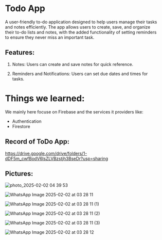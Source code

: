 # Todo App

A user-friendly to-do application designed to help users manage their tasks and notes efficiently. The app allows users to create, save, and organize their to-do lists and notes, with the added functionality of setting reminders to ensure they never miss an important task.

## Features:
1. Notes:
Users can create and save notes for quick reference.

2. Reminders and Notifications:
Users can set due dates and times for tasks.

# Things we learned:
We mainly here focuse on Firebase and the services it providers like:
- Authentication
- Firestore

## Record of ToDo App:
https://drive.google.com/drive/folders/1-dDF5m_cwfBodV6IsZLVBzstjh3BseDr?usp=sharing

## Pictures:

![photo_2025-02-02 04 39 53](https://github.com/user-attachments/assets/51cda5bc-f804-4436-82ce-b78ea645a299)

![WhatsApp Image 2025-02-02 at 03 28 11](https://github.com/user-attachments/assets/d47ece85-cb76-4944-955e-3d232cd77c24)

![WhatsApp Image 2025-02-02 at 03 28 11 (1)](https://github.com/user-attachments/assets/5fe51d54-3d72-4bf6-9620-bfb74b363a92)

![WhatsApp Image 2025-02-02 at 03 28 11 (2)](https://github.com/user-attachments/assets/33564abc-0537-4a1f-bfd6-329a449c098d)

![WhatsApp Image 2025-02-02 at 03 28 11 (3)](https://github.com/user-attachments/assets/52974f71-3cab-4e82-bb68-6390ce1b6b2d)

![WhatsApp Image 2025-02-02 at 03 28 12](https://github.com/user-attachments/assets/84cce49b-23b1-4d3c-ae27-8c70bb7a3504)
